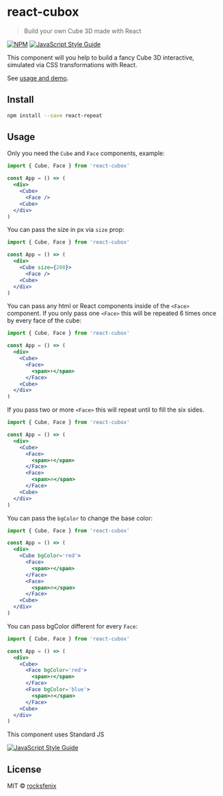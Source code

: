 # react-cubox

> Build your own Cube 3D made with React

[![NPM](https://img.shields.io/npm/v/react-cubox.svg)](https://www.npmjs.com/package/react-cubox) [![JavaScript Style Guide](https://img.shields.io/badge/code_style-standard-brightgreen.svg)](https://standardjs.com)

This component will you help to build a fancy Cube 3D interactive, simulated via CSS transformations with React.

See [usage and demo](https://react-cubox-website.vercel.app/).

## Install

```bash
npm install --save react-repeat
```

## Usage

Only you need the ``Cube`` and ``Face`` components, example:

```jsx
import { Cube, Face } from 'react-cubox'

const App = () => (
  <div>
    <Cube>
      <Face />
    <Cube>
  </div>
)

```

You can pass the size in px via ``size`` prop:

```jsx
import { Cube, Face } from 'react-cubox'

const App = () => (
  <div>
    <Cube size={200}>
      <Face />
    <Cube>
  </div>
)

```

You can pass any html or React components inside of the ``<Face>`` component. If you only pass one ``<Face>`` this will be repeated 6 times once by every face of the cube:

```jsx
import { Cube, Face } from 'react-cubox'

const App = () => (
  <div>
    <Cube>
      <Face>
        <span>⚡</span>
      </Face>
    <Cube>
  </div>
)

```

If you pass two or more ``<Face>`` this will repeat until to fill the six sides.

```jsx
import { Cube, Face } from 'react-cubox'

const App = () => (
  <div>
    <Cube>
      <Face>
        <span>⚡</span>
      </Face>
      <Face>
        <span>🔥</span>
      </Face>
    <Cube>
  </div>
)

```

You can pass the ``bgColor`` to change the base color:

```jsx
import { Cube, Face } from 'react-cubox'

const App = () => (
  <div>
    <Cube bgColor='red'>
      <Face>
        <span>⚡</span>
      </Face>
      <Face>
        <span>🔥</span>
      </Face>
    <Cube>
  </div>
)

```

You can pass bgColor different for every ``Face``:
```jsx
import { Cube, Face } from 'react-cubox'

const App = () => (
  <div>
    <Cube>
      <Face bgColor='red'>
        <span>⚡</span>
      </Face>
      <Face bgColor='blue'>
        <span>🔥</span>
      </Face>
    <Cube>
  </div>
)

```







<!-- 
### Composition

The declarative composition that we expected:
```js
<Cube
  bgColor='gold'
  frozen={false}
  activeOpacity={0.5}
  inactiveOpacity={1}
  opacityDuration={0.5}
  opacity={0.8}
  showFaceNumber
  speed={0.1}
  sensivity={0.1}
  touchSensivity={2}
  sensivityFade={0.87}
  onFaceClick={console.log}
  onMove={console.log}
  onMoveEnd={console.log}
  refController={controllerRef}
  texture='https://...'
  material='solid|gradient|texture'
  behavior='opaque|active|translucid'
>
  <Face bgColor='blue' />
  <Face bgColor='gold' />
  <Face>
    <span>⚡</span>
  <Face>
<Cube>

```

The full documentation is still in progress. -->

<!-- 
### Remote controller

By default, the movements will be listened in document, but you can pass a React ref to control and listen the movements on another element.

```jsx
<div ref={controllerRef}>
  Remote controller 🕹️
</div>
<Cube
  bg='red'
  refController={controllerRef}
  material='gradient'
  behavior='translucid'
>
  <Face>
    <span>⚡</span>
  <Face>
<Cube>
```

----- -->

This component uses Standard JS

[![JavaScript Style Guide](https://cdn.rawgit.com/standard/standard/master/badge.svg)](https://github.com/standard/standard)

## License

MIT © [rocksfenix](https://github.com/rocksfenix)

